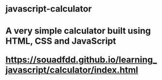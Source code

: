 <h1>javascript-calculator<h1>
 <p>A  very simple calculator built using HTML, CSS and JavaScript<p>

 <a href ="./calculator/index.html" target="_blank" >https://souadfdd.github.io/learning_javascript/calculator/index.html</a>

